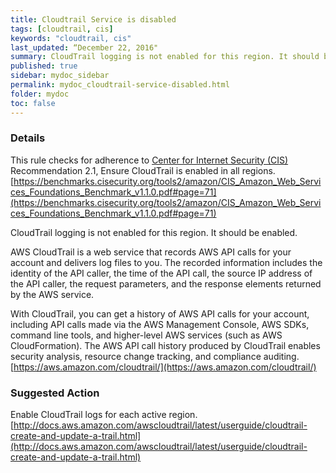 ```yaml
---
title: Cloudtrail Service is disabled
tags: [cloudtrail, cis]
keywords: "cloudtrail, cis"
last_updated: “December 22, 2016"
summary: CloudTrail logging is not enabled for this region. It should be enabled.
published: true
sidebar: mydoc_sidebar
permalink: mydoc_cloudtrail-service-disabled.html
folder: mydoc
toc: false
---
```


### Details  
This rule checks for adherence to [Center for Internet Security (CIS)](https://www.cisecurity.org/) Recommendation 2.1, Ensure CloudTrail is enabled in all regions.  
[https://benchmarks.cisecurity.org/tools2/amazon/CIS_Amazon_Web_Services_Foundations_Benchmark_v1.1.0.pdf#page=71](https://benchmarks.cisecurity.org/tools2/amazon/CIS_Amazon_Web_Services_Foundations_Benchmark_v1.1.0.pdf#page=71)  

CloudTrail logging is not enabled for this region. It should be enabled.

AWS CloudTrail is a web service that records AWS API calls for your account and delivers log files to you. The recorded information includes the identity of the API caller, the time of the API call, the source IP address of the API caller, the request parameters, and the response elements returned by the AWS service.

With CloudTrail, you can get a history of AWS API calls for your account, including API calls made via the AWS Management Console, AWS SDKs, command line tools, and higher-level AWS services (such as AWS CloudFormation). The AWS API call history produced by CloudTrail enables security analysis, resource change tracking, and compliance auditing.  
[https://aws.amazon.com/cloudtrail/](https://aws.amazon.com/cloudtrail/)

### Suggested Action  
Enable CloudTrail logs for each active region.  
[http://docs.aws.amazon.com/awscloudtrail/latest/userguide/cloudtrail-create-and-update-a-trail.html](http://docs.aws.amazon.com/awscloudtrail/latest/userguide/cloudtrail-create-and-update-a-trail.html)

